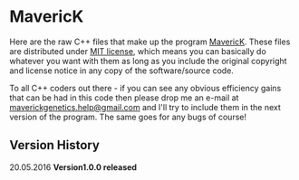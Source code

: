 # MavericK

Here are the raw C++ files that make up the program [MavericK](www.bobverity.com/maverick). These files are distributed under [MIT license](https://opensource.org/licenses/MIT), which means you can basically do whatever you want with them as long as you include the original copyright and license notice in any copy of the software/source code.

To all C++ coders out there - if you can see any obvious efficiency gains that can be had in this code then please drop me an e-mail at maverickgenetics.help@gmail.com and I'll try to include them in the next version of the program. The same goes for any bugs of course!


## Version History

20.05.2016  **Version1.0.0 released**